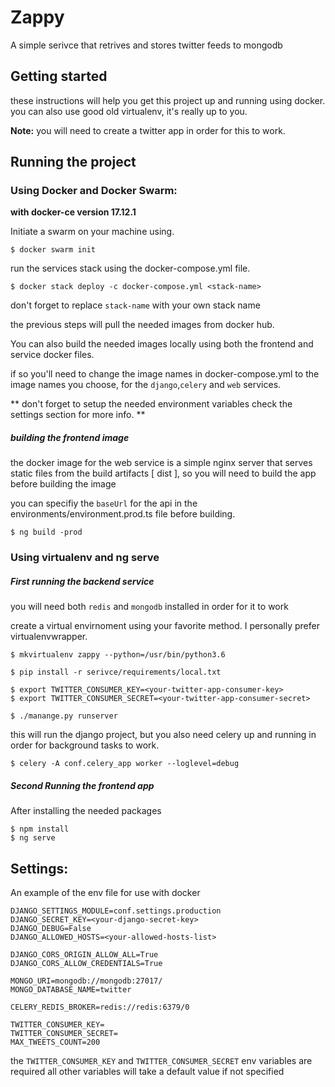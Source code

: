 # Zappy

A simple serivce that retrives and stores twitter feeds to mongodb

## Getting started

these instructions will help you get this project up and running using docker.
you can also use good old virtualenv, it's really up to you.

**Note:** you will need to create a twitter app in order for this to work.


## Running the project

### Using Docker and Docker Swarm:

**with docker-ce version 17.12.1**

Initiate a swarm on your machine using.

```
$ docker swarm init
```

run the services stack using the docker-compose.yml file.

```
$ docker stack deploy -c docker-compose.yml <stack-name>
```
don't forget to replace ```stack-name``` with your own stack name

the previous steps will pull the needed images from docker hub.

You can also build the needed images locally using both the frontend and service docker files.

if so you'll need to change the image names in docker-compose.yml to the image names you choose,
for the ```django```,```celery``` and ```web``` services.

**
don't forget to setup the needed environment variables
check the settings section for more info.
**



##### building the frontend image
the docker image for the web service is a simple nginx server that serves static files
from the build artifacts [ dist ], so you will need to build the app before building the image

you can specifiy the ```baseUrl``` for the api in the environments/environment.prod.ts file
before building.

```
$ ng build -prod
```

### Using virtualenv and ng serve

##### First running the backend service

you will need both ```redis``` and ```mongodb``` installed in order for it to work

create a virtual envirnoment using your favorite method.
I personally prefer virtualenvwrapper.

```
$ mkvirtualenv zappy --python=/usr/bin/python3.6

$ pip install -r serivce/requirements/local.txt

$ export TWITTER_CONSUMER_KEY=<your-twitter-app-consumer-key>
$ export TWITTER_CONSUMER_SECRET=<your-twitter-app-consumer-secret>

$ ./manange.py runserver
```

this will run the django project, but you also need celery up and running
in order for background tasks to work.

```
$ celery -A conf.celery_app worker --loglevel=debug
```

##### Second Running the frontend app

After installing the needed packages

```
$ npm install
$ ng serve
```

## Settings:

An example of the env file for use with docker

```
DJANGO_SETTINGS_MODULE=conf.settings.production
DJANGO_SECRET_KEY=<your-django-secret-key>
DJANGO_DEBUG=False
DJANGO_ALLOWED_HOSTS=<your-allowed-hosts-list>

DJANGO_CORS_ORIGIN_ALLOW_ALL=True
DJANGO_CORS_ALLOW_CREDENTIALS=True

MONGO_URI=mongodb://mongodb:27017/
MONGO_DATABASE_NAME=twitter

CELERY_REDIS_BROKER=redis://redis:6379/0

TWITTER_CONSUMER_KEY=
TWITTER_CONSUMER_SECRET=
MAX_TWEETS_COUNT=200
```

the ```TWITTER_CONSUMER_KEY``` and ```TWITTER_CONSUMER_SECRET``` env variables are required
all other variables will take a default value if not specified


